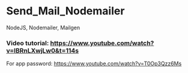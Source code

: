 # Send_Mail_Nodemailer
NodeJS, Nodemailer, Mailgen

### Video tutorial: https://www.youtube.com/watch?v=lBRnLXwjLw0&t=114s  
For app password: https://www.youtube.com/watch?v=T0Op3Qzz6Ms
